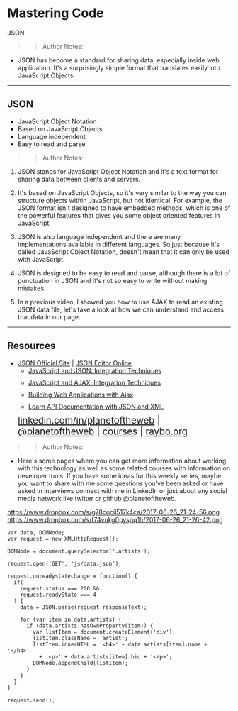 <!-- .slide: data-state="title" -->

# Mastering Code
JSON

> > Author Notes:

- JSON has become a standard for sharing data, especially inside web application. It's a surprisingly simple format that translates easily into JavaScript Objects.

---

## JSON

<ul>
  <li class="fragment">JavaScript Object Notation</li>
  <li class="fragment">Based on JavaScript Objects</li>
  <li class="fragment">Language independent</li>
  <li class="fragment">Easy to read and parse</li>
</ul>

> > Author Notes:

1. JSON stands for JavaScript Object Notation and it's a text format for sharing data between clients and servers.

1. It's based on JavaScript Objects, so it's very similar to the way you can structure objects within JavaScript, but not identical. For example, the JSON format isn't designed to have embedded methods, which is one of the powerful features that gives you some object oriented features in JavaScript.

1. JSON is also language independent and there are many implementations available in different languages. So just because it's called JavaScript Object Notation, doesn't mean that it can only be used with JavaScript.

1. JSON is designed to be easy to read and parse, although there is a lot of punctuation in JSON and it's not so easy to write without making mistakes.

1. In a previous video, I showed you how to use AJAX to read an existing JSON data file, let's take a look at how we can understand and access that data in our page.

---
## Resources
<ul>
  <li><a href="http://json.org/">JSON Official Site</a> | <a href="http://jsoneditoronline.org/">JSON Editor Online</a></li>
  <li style="list-style: none;">
    <ul>
      <li style="margin-bottom: 10px"><a href="https://www.linkedin.com/learning/javascript-and-json-integration-techniques?u=2125562">JavaScript and JSON: Integration Techniques</a></li>
      <li style="margin-bottom: 10px"><a href="https://www.linkedin.com/learning/javascript-and-ajax-integration-techniques">JavaScript and AJAX: Integration Techniques</a></li>
      <li style="margin-bottom: 10px"><a href="https://www.linkedin.com/learning/building-web-applications-with-ajax/welcome">Building Web Applications with Ajax</a></li>
      <li style="margin-bottom: 10px"><a href="https://www.linkedin.com/learning/learn-api-documentation-with-json-and-xml?u=2125562">Learn API Documentation with JSON and XML</a></li>
    </ul>
  <li style="list-style: none; font-size: 1.3rem;"><a href="hhttps://www.linkedin.com/in/planetoftheweb">linkedin.com/in/planetoftheweb</a> | <a href="https://www.twitter.com/planetoftheweb">@planetoftheweb</a> | <a href="https://www.linkedin.com/learning/instructors/ray-villalobos">courses</a> | <a href="https://raybo.org">raybo.org</a></li>
</ul>

> > Author Notes:

- Here's some pages where you can get more information about working with this technology as well as some related courses with information on developer tools. If you have some ideas for this weekly series, maybe you want to share with me some questions you've been asked or have asked in interviews connect with me in LinkedIn or just about any social media network like twitter or github @planetoftheweb.

https://www.dropbox.com/s/g78cocil517k4ca/2017-06-26_21-24-56.png
https://www.dropbox.com/s/f74vukg0pyspq1h/2017-06-26_21-26-42.png

```
var data, DOMNode;
var request = new XMLHttpRequest();

DOMNode = document.querySelector('.artists');

request.open('GET', 'js/data.json');

request.onreadystatechange = function() {
  if(
    request.status === 200 &&
    request.readyState === 4
  ) {
    data = JSON.parse(request.responseText);

    for (var item in data.artists) {
      if (data.artists.hasOwnProperty(item)) {
        var listItem = document.createElement('div');
        listItem.className = 'artist';
        listItem.innerHTML = '<h4>' + data.artists[item].name + '</h4>'
          + '<p>' + data.artists[item].bio + '</p>';
        DOMNode.appendChild(listItem);
      }
    }
  }
}

request.send();
```
